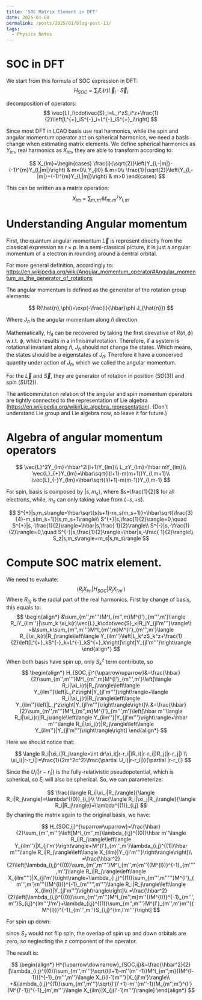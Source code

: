 ```yaml
---
title: 'SOC Matrix Element in DFT'
date: 2025-01-08
permalink: /posts/2025/01/blog-post-11/
tags:
  - Physics Notes
---
```


# SOC in DFT
We start from this formula of SOC expression in DFT:
$$
H_{SOC}=\sum_i\xi_i(r)\vec{L}_i\cdot\vec{S}_i
$$

decomposition of operators:
$$
\vec{L}_i\cdot\vec{S}_i=L_i^zS_i^z+\frac{1}{2}\left[L^{+}_iS^{-}_i+L^{-}_iS^{+}_i\right]
$$

Since most DFT in LCAO basis use real harmonics, while the spin and angular momentum operator act on spherical harmonics, we need a basis change when estimating matrix elements. We define spherical harmonics as $Y_{lm}$, real harmonics as $X_{lm}$, they are able to transform according to:

$$
X_{lm}=\begin{cases}
\frac{i}{\sqrt{2}}\left(Y_{l,-|m|}-(-1)^{m}Y_{l,|m|}\right) & m<0\\
Y_{l0} & m=0\\
\frac{1}{\sqrt{2}}\left(Y_{l,-|m|}+(-1)^{m}Y_{l,|m|}\right) & m>0
\end{cases}
$$

This can be written as a matrix operation:
$$
X_{lm}=\sum_{m,m'}M_{m,m'}^lY_{l,m'}
$$

# Understanding Angular momentum
First, the quantum angular momentum $\vec{L}$ is represent directly from the classical expression as $r\times p$. In a semi-classical picture, it is just a angular momentum of a electron in rounding around a central orbital.

For more general definition, accordingly to:
https://en.wikipedia.org/wiki/Angular_momentum_operator#Angular_momentum_as_the_generator_of_rotations

The angular momentum is defined as the generator of the rotation group elements:

$$
R(\hat{n},\phi)=\exp(-\frac{i}{\hbar}\phi J_{\hat{n}})
$$

Where $J_{\hat{n}}$ is the angular momentum along $\hat{n}$ direction.

Mathematically, $H_{\hat{n}}$ can be recovered by taking the first direvative of $R(\hat{n}, \phi)$ w.r.t. $\phi$, which results in a infinisimal rotation. Therefore, if a system is rotational invariant along $\hat{n}$, $J_{\hat{n}}$ should not change the states. Which means, the states should be a eigenstates of $J_{\hat{n}}$. Therefore it have a concerved quantity under action of $J_{\hat{n}}$, which we called the angular momentum.

For the $\vec{L}$ and $\vec{S}$, they are generator of rotation in position ($SO(3)$) and spin ($SU(2)$). 

The anticommutation relation of the angular and spin momentum operators are tightly connected to the representation of Lie algebra (https://en.wikipedia.org/wiki/Lie_algebra_representation). (Don't understand Lie group and Lie algebra now, so leave it for future.)

# Algebra of angular momentum operators

$$
\vec{L}^2Y_{lm}=\hbar^2l(l+1)Y_{lm}\\
L_zY_{lm}=\hbar mY_{lm}\\
\vec{L}_{+}Y_{lm}=\hbar\sqrt{l(l+1)-m(m+1)}Y_{l,m+1}\\
\vec{L}_{-}Y_{lm}=\hbar\sqrt{l(l+1)-m(m-1)}Y_{l,m-1}
$$

For spin, basis is composed by $|s,m_s\rangle$, where $s=\frac{1}{2}$ for all electrons, while, $m_s$ can only taking value from $(-s,+s)$.

$$
S^{+}|s,m_s\rangle=\hbar\sqrt{s(s+1)-m_s(m_s+1)}=\hbar\sqrt{\frac{3}{4}-m_s(m_s+1)}|s,m_s+1\rangle\\
S^{+}|s,\frac{1}{2}\rangle=0,\quad S^{+}|s,-\frac{1}{2}\rangle=\hbar|s,\frac{
1}{2}\rangle\\
S^{-}|s,-\frac{1}{2}\rangle=0,\quad S^{-}|s,\frac{1}{2}\rangle=\hbar|s,-\frac{
1}{2}\rangle\\
S_z|s,m_s\rangle=m_s|s,m_s\rangle
$$

# Compute SOC matrix element.

We need to evaluate:
$$
\langle R_iX_{lm}|H_{SOC}|R_jX_{l'm'}\rangle
$$
Where $R_{i/j}$ is the radial part of the real harmonics. First by change of basis, this equals to:
$$
\begin{align*}
&\sum_{m'',m'''}M^l_{m'',m}M^{l'}_{m''',m'}\langle R_iY_{ilm''}|\sum_k \xi_k(r)\vec{L}_k\cdot\vec{S}_k|R_jY_{jl'm'''}\rangle\\
=&\sum_k\sum_{m'',m'''}M^l_{m'',m}M^{l'}_{m''',m'}\langle R_i|\xi_k(r)|R_j\rangle\left\langle Y_{ilm''}\left|L_k^zS_k^z+\frac{1}{2}\left[L^{+}_kS^{-}_k+L^{-}_kS^{+}_k\right]\right|Y_{jl'm'''}\right\rangle
\end{align*}
$$

When both basis have spin up, only $S^z_k$ term contribute, so
$$
\begin{align*}
H_{SOC,ij}^{\uparrow\uparrow}&=\frac{\hbar}{2}\sum_{m'',m'''}M^l_{m'',m}M^{l'}_{m''',m'}\left[\langle R_i|\xi_i(r)|R_j\rangle\left\langle Y_{ilm''}\left|L_i^z\right|Y_{jl'm'''}\right\rangle+\langle R_i|\xi_j(r)|R_j\rangle\left\langle Y_{ilm''}\left|L_j^z\right|Y_{jl'm'''}\right\rangle\right]\\
&=\frac{\hbar}{2}\sum_{m'',m'''}M^l_{m'',m}M^{l'}_{m''',m'}\left[\hbar m''\langle R_i|\xi_i(r)|R_j\rangle\left\langle Y_{ilm''}|Y_{jl'm'''}\right\rangle+\hbar m'''\langle R_i|\xi_j(r)|R_j\rangle\left\langle Y_{ilm''}|Y_{jl'm'''}\right\rangle\right]
\end{align*}
$$

Here we should notice that:

$$
\langle R_i|\xi_i|R_j\rangle=\int dr\xi_i(|r-r_i|)R_i(|r-r_i|)R_j(|r-r_j|) \\
\xi_i(|r-r_i|)=\frac{1}{2m^2c^2}\frac{\partial U_i(|r-r_i|)}{\partial |r-r_i|}
$$

Since the $U_i(|r-r_i|)$ is the fully-relativistic pseudopotential, which is spherical, so $\xi_i$ will also be spherical. So, we can parameterize:

$$
\frac{\langle R_i|\xi_i|R_j\rangle}{\langle R_i|R_j\rangle}=\lambda^{(0)}_{i,j}\\
\frac{\langle R_i|\xi_j|R_j\rangle}{\langle R_i|R_j\rangle}=\lambda^{(1)}_{i,j}
$$
By chaning the matrix again to the original basis, we have:

$$
H_{SOC,ij}^{\uparrow\uparrow}=\frac{\hbar}{2}\sum_{m'',m'''}\left[M^l_{m'',m}\lambda_{i,j}^{(0)}\hbar m''\langle R_i|R_j\rangle\left\langle Y_{ilm''}|X_{jl'm'}\right\rangle+M^{l'}_{m''',m'}\lambda_{i,j}^{(1)}\hbar m'''\langle R_i|R_j\rangle\left\langle X_{ilm}|Y_{jl'm'''}\right\rangle\right]\\
=\frac{\hbar^2}{2}\left[\lambda_{i,j}^{(0)}\sum_{m'',m''''}M^l_{m'',m}m''{(M^{l})}^{-1}_{m'''',m''}\langle R_i|R_j\rangle\left\langle X_{ilm''''}|X_{jl'm'}\right\rangle+\lambda_{i,j}^{(1)}\sum_{m''',m'''''}M^{l'}_{m''',m'}m'''{(M^{l})}^{-1}_{m''''',m'''}\langle R_i|R_j\rangle\left\langle X_{ilm}|Y_{jl'm'''}\right\rangle\right]\\
=\frac{\hbar^2}{2}\left[\lambda_{i,j}^{(0)}\sum_{m'',m'''}M^l_{m'',m}m''{(M^{l})}^{-1}_{m''',m''}S_{i,j}^{lm''',l'm'}+\lambda_{i,j}^{(1)}\sum_{m'',m'''}M^{l'}_{m'',m'}m''{(M^{l})}^{-1}_{m''',m''}S_{i,j}^{lm,l'm'''}\right]
$$

For spin up down:

since $S_z$ would not flip spin, the overlap of spin up and down orbitals are zero, so neglecting the z component of the operator.

The result is:

$$
\begin{align*}
H^{\uparrow\downarrow}_{SOC,ij}&=\frac{\hbar^2}{2}[\lambda_{i,j}^{(0)}\sum_{m'',m'''}\sqrt{l(l+1)-m''(m''-1)}M^l_{m'',m}{(M^{l-1})}^{-1}_{m''',m''}\langle X_{i(l-1)m'''}|X_{jl'm'}\rangle\\
+&\lambda_{i,j}^{(1)}\sum_{m'',m'''}\sqrt{l'(l'+1)-m''(m''-1)}M_{m'',m'}^{l'}(M^{l'-1})^{-1}_{m',m'''}\langle X_{ilm}|X_{j(l'-1)m'''}\rangle]
\end{align*}
$$